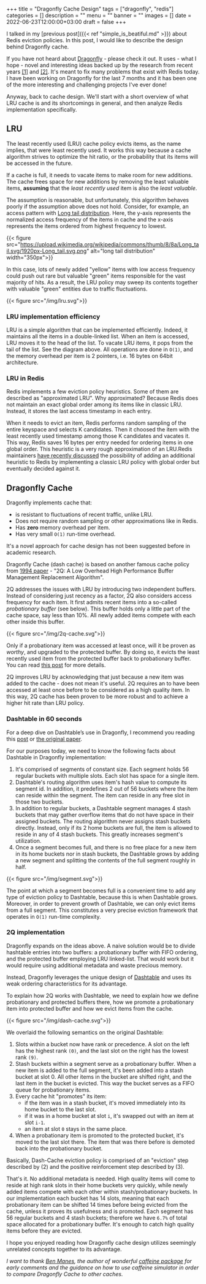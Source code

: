 +++
title = "Dragonfly Cache Design"
tags = ["dragonfly", "redis"]
categories = []
description = ""
menu = ""
banner = ""
images = []
date = 2022-06-23T12:00:00+03:00
draft = false
+++

I talked in my [previous post]({{< ref "simple_is_beatiful.md" >}}) about Redis eviction policies.
In this post, I would like to describe the design behind Dragonfly cache.
<!--more-->

If you have not heard about [Dragonfly](https://github.com/dragonflydb/dragonfly) - please check it out. It uses - what I hope - novel and interesting ideas backed up by the  research from recent years [[1]](https://doi.org/10.1007/s00778-014-0377-7)
and [[2]](https://arxiv.org/abs/2003.07302). It's meant to fix many problems that exist with Redis today. I have been working on Dragonfly for the last 7 months and it has been one of the more interesting and challenging projects I've ever done!

Anyway, back to cache design. We'll start with a short overview of what LRU cache is and its shortcomings in general, and then analyze Redis implementation specifically.

## LRU
The least recently used (LRU) cache policy evicts items, as the name implies, that were least recently used. It works this way because a cache algorithm strives to optimize the hit ratio, or the probability that its items will be accessed in the future.


If a cache is full, it needs to vacate items to make room for new additions. The cache frees space for new additions by removing the least valuable items, **assuming** that the *least recently used* item is also the *least valuable*.

The assumption is reasonable, but unfortunately, this algorithm behaves poorly if the assumption above does not hold. Consider, for example, an access pattern with [Long tail distribution](https://en.wikipedia.org/wiki/Long_tail). Here, the y-axis represents the normalized access frequency of the items in cache and the x-axis represents the items ordered from highest frequency to lowest.

{{< figure src="https://upload.wikimedia.org/wikipedia/commons/thumb/8/8a/Long_tail.svg/1920px-Long_tail.svg.png" alt="long tail distribution" width="350px">}}

In this case, lots of newly added "yellow" items with low access frequency could push out rare but valuable "green" items responsible for the vast majority of hits. As a result, the LRU policy may sweep its contents together with valuable "green" entities due to traffic fluctuations.

{{< figure src="/img/lru.svg">}}

### LRU implementation efficiency
LRU is a simple algorithm that can be implemented efficiently.
Indeed, it maintains all the items in a double-linked list. When an item is accessed, LRU moves it to the head of the list. To vacate LRU items, it pops from the tail of the list. See the diagram above. All operations are done in `O(1)`, and the memory overhead per item is 2 pointers, i.e. 16 bytes on 64bit architecture.

### LRU in Redis
Redis implements a few eviction policy heuristics. Some of them are described as "approximated LRU". Why approximated? Because Redis does not maintain an exact global order among its items like in classic LRU. Instead, it stores the last access timestamp in each entry.

When it needs to evict an item, Redis performs random sampling of the entire keyspace and selects K candidates. Then it choosed the item with the least recently used timestamp among those K candidates and vacates it. This way, Redis saves 16 bytes per entry needed for ordering items in one global order. This heuristic is a very rough approximation of an LRU.Redis maintainers [have recently discussed](https://github.com/redis/redis/issues/8947) the possibility of adding an additional heuristic to Redis by implementing a classic LRU policy with global order but eventually decided against it.

## Dragonfly Cache
Dragonfly implements cache that:
  * is resistant to fluctuations of recent traffic, unlike LRU.
  * Does not require random sampling or other approximations like in Redis.
  * Has **zero** memory overhead per item.
  * Has very small `O(1)` run-time overhead.

It's a novel approach for cache design has not been suggested before in academic research.

Dragonfly Cache (dash cache) is based on another famous cache policy from [1994 paper](https://api.semanticscholar.org/CorpusID:6259428) - "2Q: A Low Overhead High Performance Buffer Management Replacement Algorithm".

2Q addresses the issues with LRU by introducing two independent buffers. Instead of considering just recency as a factor, 2Q also considers access frequency for each item. It first admits recent items into a so-called *probationary buffer* (see below). This buffer holds only a little part of the cache space, say less than 10%. All newly added items compete with each other inside this buffer.

{{< figure src="/img/2q-cache.svg">}}

Only if a probationary item was accessed at least once, will it be proven as *worthy*, and upgraded to the protected buffer. By doing so, it evicts the least recently used item from the protected buffer back to probationary buffer. You can read [this post](https://arpitbhayani.me/blogs/2q-cache) for more details.

2Q improves LRU by acknowledging that just because a new item was added to the cache - does not mean it's useful. 2Q requires an to have been accessed at least once before to be considered as a high quality item. In this way, 2Q cache has been proven to be more robust and to achieve a higher hit rate than LRU policy.

### Dashtable in 60 seconds
For a deep dive on Dashtable’s use in Dragonfly, I recommend you reading this [post](https://github.com/dragonflydb/dragonfly/blob/main/docs/dashtable.md) or [the original paper](https://arxiv.org/abs/2003.07302).

For our purposes today, we need to know the following facts about Dashtable in Dragonfly implementation:

1. It's comprised of segments of constant size. Each segment holds 56 regular buckets with multiple slots. Each slot has space for a single item.
2. Dashtable's routing algorithm uses item's hash value to compute its segment id. In addition, it predefines 2 out of 56 buckets where the item can reside within the segment. The item can reside in any free slot in those two buckets.
3. In addition to regular buckets, a Dashtable segment manages 4 stash buckets that may gather overflow items that do not have space in their assigned buckets. The routing algorithm never assigns stash buckets directly. Instead, only if its 2 home buckets are full, the item is allowed to reside in any of 4 stash buckets. This greatly increases segment's utilization.
4. Once a segment becomes full, and there is no free place for a new item in its home buckets nor in stash buckets, the Dashtable grows by adding a new segment and splitting the contents of the full segment roughly in half.

{{< figure src="/img/segment.svg">}}

The point at which a segment becomes full is a convenient time to add any type of eviction policy to Dashtable, because this is when Dashtable grows. Moreover, in order to prevent growth of Dashtable, we can only evict items from a full segment. This constitutes a very precise eviction framework that operates in `O(1)` run-time complexity.

### 2Q implementation

Dragonfly expands on the ideas above. A naive solution would be to divide hashtable entries into two buffers: a probationary buffer with FIFO ordering, and the protected buffer employing LRU linked-list. That would work but it would require using additional metadata and waste precious memory.

Instead, Dragonfly leverages the unique design of [Dashtable](https://github.com/dragonflydb/dragonfly/blob/main/doc/dashtable.md) and uses its weak ordering characteristics for its advantage.

To explain how 2Q works with Dashtable, we need to explain how we define probationary and protected buffers there, how we promote a probationary item into protected buffer and how we evict items from the cache.

{{< figure src="/img/dash-cache.svg">}}

We overlaid the following semantics on the original Dashtable:
1. Slots within a bucket now have rank or precedence. A slot on the left has the highest rank `(0)`, and the last slot on the right has the lowest rank `(9)`.
2. Stash buckets within a segment serve as a probationary buffer. When a new item is added to the full segment, it's been added into a stash bucket at slot 0. All other items in the bucket are shifted right, and the last item in the bucket is evicted. This way the bucket serves as a FIFO queue for probationary items.
3. Every cache hit "promotes" its item:
   * if the item was in a stash bucket, it's moved immediately into its home bucket to the last slot.
   * if it was in a home bucket at slot `i`, it's swapped out with an item at slot `i-1`.
   * an item at slot `0` stays in the same place.
4. When a probationary item is promoted to the protected bucket, it's moved to the last slot there. The item that was there before is demoted back into the probationary bucket.

Basically, Dash-Cache eviction policy is comprised of an "eviction" step described by (2) and the positive reinforcement step described by (3).

That's it. No additional metadata is needed. High quality items will come to reside at high rank slots in their home buckets very quickly, while newly added items compete with each other within stash/probationary buckets. In our implementation each bucket has 14 slots, meaning that each probationary item can be shifted 14 times before being evicted from the cache, unless it proves its usefulness and is promoted. Each segment has 56 regular buckets and 4 stash buckets; therefore we have `6.7%` of total space allocated for a probationary buffer. It's enough to catch high quality items before they are evicted.

I hope you enjoyed reading how Dragonfly cache design utilizes seemingly unrelated concepts together to its advantage.

*I want to thank [Ben Manes](https://twitter.com/benmanes), the author of wonderful [caffeine package](https://github.com/ben-manes/caffeine) for early comments and the guidance on how to use caffeine simulator in order to compare Dragonfly Cache to other caches.*